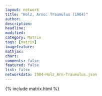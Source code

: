 ```yaml
---
layout: network
title: "Holz, Arno: Traumulus (1904)"
author:
description:
headline:
modified:
category: Matrix
tags: [matrix]
imagefeature: 
mathjax: 
chart: 
comments: false
featured: false
list: false
networkdata: 1904-Holz_Arn-Traumulus.json
---
```

{% include matrix.html %}
